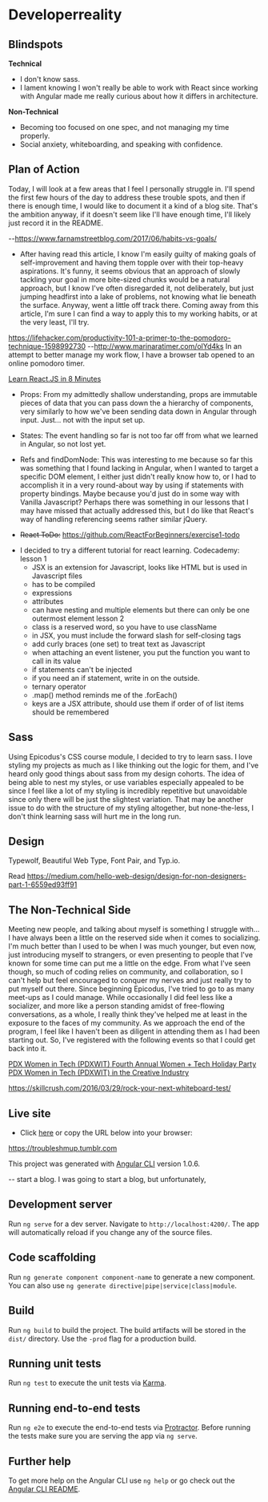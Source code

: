 # Developerreality

## Blindspots
**Technical**
* I don't know sass.
* I lament knowing I won't really be able to work with React since working with Angular made me really curious about how it differs in architecture.

**Non-Technical**
* Becoming too focused on one spec, and not managing my time properly.
* Social anxiety, whiteboarding, and speaking with confidence.



## Plan of Action
Today, I will look at a few areas that I feel I personally struggle in. I'll spend the first few hours of the day to address these trouble spots, and then if there is enough time, I would like to document it a kind of a blog site. That's the ambition anyway, if it doesn't seem like I'll have enough time, I'll likely just record it in the README.


--https://www.farnamstreetblog.com/2017/06/habits-vs-goals/
- After having read this article, I know I'm easily guilty of making goals of self-improvement and having them topple over with their top-heavy aspirations. It's funny, it seems obvious that an approach of slowly tackling your goal in more bite-sized chunks would be a natural approach, but I know I've often disregarded it, not deliberately, but just jumping headfirst into a lake of problems, not knowing what lie beneath the surface. Anyway, went a little off track there. Coming away from this article, I'm sure I can find a way to apply this to my working habits, or at the very least, I'll try.

https://lifehacker.com/productivity-101-a-primer-to-the-pomodoro-technique-1598992730
--http://www.marinaratimer.com/olYd4ks
In an attempt to better manage my work flow, I have a browser tab opened to an online pomodoro timer.


[Learn React.JS in 8 Minutes](https://medium.com/learning-new-stuff/learn-react-js-in-7-min-92a1ef023003)
- Props: From my admittedly shallow understanding, props are immutable pieces of data that you can pass down the a hierarchy of components, very similarly to how we've been sending data down in Angular through input. Just... not with the input set up.
- States: The event handling so far is not too far off from what we learned in Angular, so not lost yet.
- Refs and findDomNode: This was interesting to me because so far this was something that I found lacking in Angular, when I wanted to target a specific DOM element, I either just didn't really know how to, or I had to accomplish it in a very round-about way by using if statements with property bindings. Maybe because you'd just do in some way with Vanilla Javascript? Perhaps there was something in our lessons that I may have missed that actually addressed this, but I do like that React's way of handling referencing seems rather similar jQuery.

- ~~React ToDo:~~
https://github.com/ReactForBeginners/exercise1-todo

* I decided to try a different tutorial for react learning.
Codecademy: lesson 1
  * JSX is an extension for Javascript, looks like HTML but is used in Javascript files
  * has to be compiled
  * expressions
  * attributes
  * can have nesting and multiple elements but there can only be one outermost element
  lesson 2
  * class is a reserved word, so you have to use className
  * in JSX, you must include the forward slash for self-closing tags
  * add curly braces (one set) to treat text as Javascript
  * when attaching an event listener, you put the function you want to call in its value
  * if statements can't be injected
  * if you need an if statement, write in on the outside.
  * ternary operator
  * .map() method reminds me of the .forEach()
  * keys are a JSX attribute, should use them if order of of list items should be remembered

## Sass
Using Epicodus's CSS course module, I decided to try to learn sass. I love styling my projects as much as I like thinking out the logic for them, and I've heard only good things about sass from my design cohorts. The idea of being able to nest my styles, or use variables especially appealed to be since I feel like a lot of my styling is incredibly repetitive but unavoidable since only there will be just the slightest variation. That may be another issue to do with the structure of my styling altogether, but none-the-less, I don't think learning sass will hurt me in the long run.


## Design
 Typewolf, Beautiful Web Type, Font Pair, and Typ.io.

 Read https://medium.com/hello-web-design/design-for-non-designers-part-1-6559ed93ff91


## The Non-Technical Side
Meeting new people, and talking about myself is something I struggle with... I have always been a little on the reserved side when it comes to socializing. I'm much better than I used to be when I was much younger, but even now, just introducing myself to strangers, or even presenting to people that I've known for some time can put me a little on the edge. From what I've seen though, so much of coding relies on community, and collaboration, so I can't help but feel encouraged to conquer my nerves and just really try to put myself out there. Since beginning Epicodus, I've tried to go to as many meet-ups as I could manage. While occasionally I did feel less like a socializer, and more like a person standing amidst of free-flowing conversations, as a whole, I really think they've helped me at least in the exposure to the faces of my community. As we approach the end of the program, I feel like I haven't been as diligent in attending them as I had been starting out. So, I've registered with the following events so that I could get back into it.

[PDX Women in Tech (PDXWIT) Fourth Annual Women + Tech Holiday Party](http://calagator.org/events/1250472834)
[PDX Women in Tech (PDXWIT) in the Creative Industry](https://www.eventbrite.com/e/pdx-women-in-tech-pdxwit-in-the-creative-industry-tickets-39661255884)

https://skillcrush.com/2016/03/29/rock-your-next-whiteboard-test/


## Live site
* Click [here](https://troubleshmup.tumblr.com) or copy the URL below into your browser:

https://troubleshmup.tumblr.com




This project was generated with [Angular CLI](https://github.com/angular/angular-cli) version 1.0.6.

-- start a blog. I was going to start a blog, but unfortunately,

## Development server

Run `ng serve` for a dev server. Navigate to `http://localhost:4200/`. The app will automatically reload if you change any of the source files.

## Code scaffolding

Run `ng generate component component-name` to generate a new component. You can also use `ng generate directive|pipe|service|class|module`.

## Build

Run `ng build` to build the project. The build artifacts will be stored in the `dist/` directory. Use the `-prod` flag for a production build.

## Running unit tests

Run `ng test` to execute the unit tests via [Karma](https://karma-runner.github.io).

## Running end-to-end tests

Run `ng e2e` to execute the end-to-end tests via [Protractor](http://www.protractortest.org/).
Before running the tests make sure you are serving the app via `ng serve`.

## Further help

To get more help on the Angular CLI use `ng help` or go check out the [Angular CLI README](https://github.com/angular/angular-cli/blob/master/README.md).
